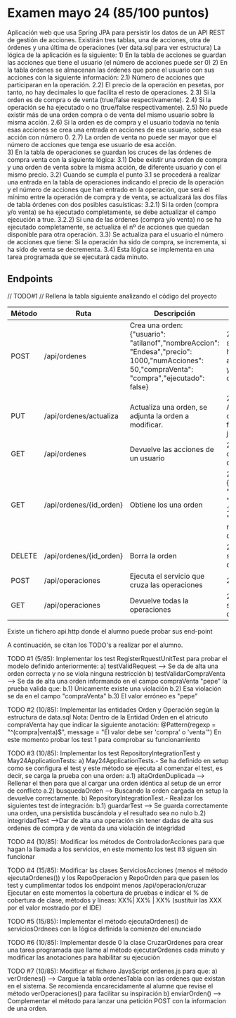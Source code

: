 # Examen mayo 24 (85/100 puntos)
Aplicación web que usa Spring JPA para persistir los datos de un API REST de gestión de acciones.
Existirán tres tablas, una de acciones, otra de órdenes y una última de operaciones (ver data.sql para ver estructura)
La lógica de la aplicación es la siguiente:
    1) En la tabla de acciones se guardan las acciones que tiene el usuario (el número de acciones puede ser 0)
    2) En la tabla órdenes se almacenan las órdenes que pone el usuario con sus acciones con la siguiente información:
        2.1) Número de acciones que participaran en la operación.
        2.2) El precio de la operación en pesetas, por tanto, no hay decimales lo que facilita el resto de operaciones.
        2.3) Si la orden es de compra o de venta (true/false respectivamente).
        2.4) Si la operación se ha ejecutado o no (true/false respectivamente).
        2.5) No puede existir más de una orden compra o de venta del mismo usuario sobre la misma acción.
        2.6) Si la orden es de compra y el usuario todavía no tenía esas acciones se crea una entrada en acciones de
        ese usuario, sobre esa acción con número 0. 
        2.7) La orden de venta no puede ser mayor que el número de acciones que tenga ese usuario de esa acción.        
    3) En la tabla de operaciones se guardan los cruces de las órdenes de compra venta con la siguiente lógica:
        3.1) Debe existir una orden de compra y una orden de venta sobre la misma acción, de diferente usuario y con 
        el mismo precio. 
        3.2) Cuando se cumpla el punto 3.1 se procederá a realizar una entrada en la tabla de operaciones indicando
        el precio de la operación y el número de acciones que han entrado en la operación, que será el mínimo entre
        la operación de compra y de venta, se actualizará las dos filas de tabla órdenes con dos posibles casuísticas:
                3.2.1) Si la orden (compra y/o venta) se ha ejecutado completamente, se debe actualizar el
                    campo ejecución a true.
                3.2.2) Si una de las órdenes (compra y/o venta) no se ha ejecutado completamente, se actualiza el nº 
                de acciones que quedan disponible para otra operación.
        3.3) Se actualiza para el usuario el número de acciones que tiene: Si la operación ha sido de compra, se 
        incrementa, si ha sido de venta se decrementa.
        3.4) Esta lógica se implementa en una tarea programada que se ejecutará cada minuto. 

## Endpoints

// TODO#1
// Rellena la tabla siguiente analizando el código del proyecto

| Método | Ruta                   | Descripción                                                                                                                                  | Respuestas                                                                                                   |
|--------|------------------------|----------------------------------------------------------------------------------------------------------------------------------------------|--------------------------------------------------------------------------------------------------------------|
| POST   | /api/ordenes           | Crea una orden: {"usuario": "atilanof","nombreAccion": "Endesa","precio": 1000,"numAcciones": 50,"compraVenta": "compra","ejecutado": false} | 201 si OK, 401 si es venta y no hay suficientes acciones, 409 ya existía otra orden                          |
| PUT    | /api/ordenes/actualiza | Actualiza una orden, se adjunta la orden a modificar.                                                                                        | 200 si OK: Actualiza la orden que se ha facilitado en el json                                                |
| GET    | /api/ordenes           | Devuelve las acciones de un usuario                                                                                                          | 200 si OK: Lista con todas las ordenes                                                                       |
| GET    | /api/ordenes/{id_orden} | Obtiene los una orden                                                                                                                        | 200 si OK: {"id_accion": 4, "precio": 2500, "num_acciones": 15, "compra": "true"}, 401 si no existe la orden |
| DELETE | /api/ordenes/{id_orden} | Borra la orden                                                                                                                               | 204 si OK, 401 si no existe la orden                                                                         |
| POST   | /api/operaciones       | Ejecuta el servicio que cruza las operaciones                                                                                                | 200 si OK                                                                                                    |
| GET    | /api/operaciones       | Devuelve todas la operaciones                                                                                                                | 200 si OK, 401 si no existe la orden                                                                         |

Existe un fichero api.http donde el alumno puede probar sus end-point

A continuación, se citan los TODO's a realizar por el alumno.

TODO #1 (5/85): Implementar los test RegisterRquestUnitTest para probar el modelo definido anteriormente:
    a) testValidRequest --> Se da de alta una orden correcta y no se viola ninguna restricción
    b) testValidarCompraVenta --> Se da de alta una orden informando en el campo compraVenta "pepe" la prueba valida que:
        b.1) Únicamente existe una violación
        b.2) Esa violación se da en el campo "compraVenta"
        b.3) El valor erróneo es "pepe"

TODO #2 (10/85): Implementar las entidades Orden y Operación según la estructura de data.sql
Nota: Dentro de la Entidad Orden en el atricuto compraVenta hay que indicar la siguiente anotación:
@Pattern(regexp = "^(compra|venta)$", message = "El valor debe ser 'compra' o 'venta'")
En este momento probar los test 1 para comprobar su funcionamiento

TODO #3 (10/85): Implementar los test RepositoryIntegrationTest y May24ApplicationTests:
    a) May24ApplicationTests.- Se ha definido en setup como se configura el test y este método se ejecuta al comenzar el test, es decir, se carga la prueba con una orden:
        a.1)  altaOrdenDuplicada --> Rellenar el then para que al cargar una orden idéntica al setup de un error de conflicto
        a.2) busquedaOrden --> Buscando la orden cargada en setup la devuelve correctamente. 
    b) RepositoryIntegrationTest.- Realizar los siguientes test de integración:
        b.1) guardarTest --> Se guarda correctamente una orden, una persistida buscándola y el resultado sea no nulo
        b.2) integridadTest -->Dar de alta una operación sin tener dadas de alta sus ordenes de compra y de venta da una violación de integridad


TODO #4 (10/85): Modificar los métodos de ControladorAcciones para que hagan la llamada a los servicios, en este momento los test #3 siguen sin funcionar

TODO #4 (15/85): Modificar las clases ServiciosAcciones (menos el método ejecutaOrdenes()) y los RepoOperacion y RepoOrden para que pasen los test y cumplimentar todos los endpoint menos /api/operacion/cruzar 
Ejecutar en este momentos la cobertura de pruebas e indicar el % de cobertura de clase, métodos y líneas: XX%| XX% | XX% (sustituir las XXX por el valor mostrado por el IDE)

TODO #5 (15/85): Implementar el método ejecutaOrdenes() de serviciosOrdnees con la lógica definida la comienzo del enunciado

TODO #6 (10/85): Implementar desde 0 la clase CruzarOrdenes para crear una tarea programada que llame al método ejecutarOrdenes cada minuto y modificar las anotaciones para habilitar su ejecución

TODO #7 (10/85): Modificar el fichero JavaScript ordenes.js para que:
    a) verOrdenes() --> Cargue la tabla ordenesTabla con las ordenes que existan en el sistema. Se recomienda encarecidamente al alumne que revise el método verOperaciones() para facilitar su inspiración
    b) enviarOrden() --> Complementar el método para lanzar una petición POST con la informacion de una orden. 